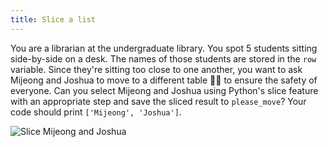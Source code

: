 ```yaml
---
title: Slice a list
---
```


You are a librarian at the undergraduate library. You spot 5 students sitting side-by-side on a desk. The names of those students are stored in the `row` variable. Since they're sitting too close to one another, you want to ask Mijeong and Joshua to move to a different table 🙅‍♀️ to ensure the safety of everyone. Can you select Mijeong and Joshua using Python's slice feature with an appropriate step and save the sliced result to `please_move`? Your code should print `['Mijeong', 'Joshua']`.

![Slice Mijeong and Joshua](https://accy570-fa2020-course-site-assets.s3-us-west-2.amazonaws.com/images/slice-mijeong-and-joshua.png)
